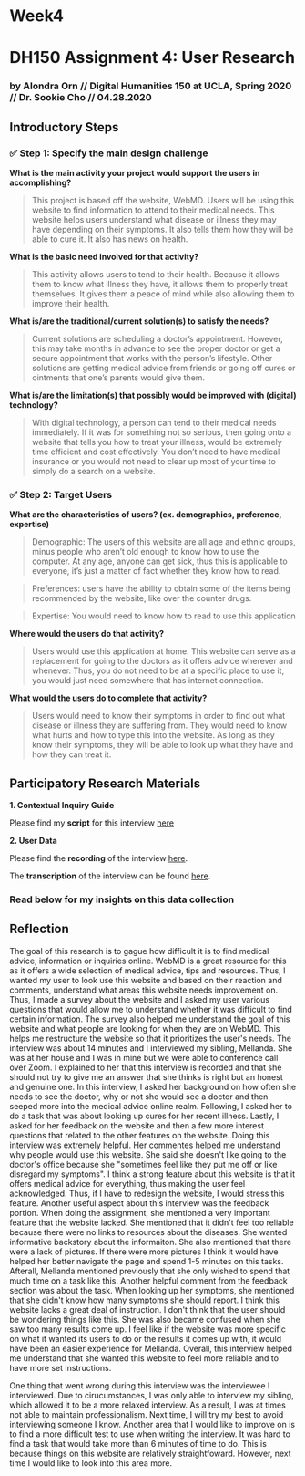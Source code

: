 # Week4
# DH150 Assignment 4: User Research

### by Alondra Orn // Digital Humanities 150 at UCLA, Spring 2020 // Dr. Sookie Cho // 04.28.2020


## Introductory Steps

### :white_check_mark: Step 1: Specify the main design challenge

**What is the main activity your project would support the users in accomplishing?**
>This project is based off the website, WebMD. Users will be using this website to find information to attend to their medical needs. This website helps users understand what disease or illness they may have depending on their symptoms. It also tells them how they will be able to cure it. It also has news on health. 

**What is the basic need involved for that activity?**
>This activity allows users to tend to their health. Because it allows them to know what illness they have, it allows them to properly treat themselves. It gives them a peace of mind while also allowing them to improve their health. 

**What is/are the traditional/current solution(s) to satisfy the needs?**
>Current solutions are scheduling a doctor’s appointment. However, this may take months in advance to see the proper doctor or get a secure appointment that works with the person’s lifestyle. Other solutions are getting medical advice from friends or going off cures or ointments that one’s parents would give them.

**What is/are the limitation(s) that possibly would be improved with (digital) technology?**
>With digital technology, a person can tend to their medical needs immediately. If it was for something not so serious, then going onto a website that tells you how to treat your illness, would be extremely time efficient and cost effectively. You don’t need to have medical insurance or you would not need to clear up most of your time to simply do a search on a website. 

### :white_check_mark: Step 2: Target Users

**What are the characteristics of users? (ex. demographics, preference, expertise)**
>Demographic: The users of this website are all age and ethnic groups, minus people who aren’t old enough to know how to use the computer. At any age, anyone can get sick, thus this is applicable to everyone, it’s just a matter of fact whether they know how to read. 

>Preferences: users have the ability to obtain some of the items being recommended by the website, like over the counter drugs. 

>Expertise: You would need to know how to read to use this application

**Where would the users do that activity?**
>Users would use this application at home. This website can serve as a replacement for going to the doctors as it offers advice wherever and whenever. Thus, you do not need to be at a specific place to use it, you would just need somewhere that has internet connection. 

**What would the users do to complete that activity?**
>Users would need to know their symptoms in order to find out what disease or illness they are suffering from. They would need to know what hurts and how to type this into the website. As long as they know their symptoms, they will be able to look up what they have and how they can treat it. 

## Participatory Research Materials

**1. Contextual Inquiry Guide**

Please find my **script** for this interview [here](https://docs.google.com/document/d/1QNU7rHWY4LVvsFtFdsjj5oG9w7rz6VFFfUl3Y0OfCLs/edit?usp=sharing)

**2. User Data**

Please find the **recording** of the interview [here](https://drive.google.com/file/d/1u0E61NiSLf4vb82ArnIGBRdtGa4nkVgJ/view?usp=sharing).

The **transcription** of the interview can be found [here](https://docs.google.com/document/d/1dVs-tiMeBpr8dRNEOzpCcI475OKXY8INuFBHOHgxAV4/edit?usp=sharing).

### Read below for my insights on this data collection

## Reflection
The goal of this research is to gague how difficult it is to find medical advice, information or inquiries online. WebMD is a great resource for this as it offers a wide selection of medical advice, tips and resources. Thus, I wanted my user to look use this website and based on their reaction and comments, understand what areas this website needs improvement on. Thus, I made a survey about the website and I asked my user various questions that would allow me to understand whether it was difficult to find certain information. The survey also helped me understand the goal of this website and what people are looking for when they are on WebMD. This helps me restructure the website so that it prioritizes the user's
needs. The interview was about 14 minutes and I interviewed my sibling, Mellanda. She was at her house and I was in mine but we were able to conference call over Zoom. I explained to her that this interview is recorded and that she should not try to give me an answer that she thinks is right but an honest and genuine one. In this interview, I asked her background on how often she needs to see the doctor, why or not she would see a doctor and then seeped more into the medical advice online realm. Following, I asked her to do a task that was about looking up cures for her recent illness. Lastly, I asked for her feedback on the website and then a few more interest questions that related to the other features on the website. 
Doing this interview was extremely helpful. Her commentes helped me understand why people would use this website. She said she doesn't like going to the doctor's office because she "sometimes feel like they put me off or like disregard my symptoms". I think a strong feature about this website is that it offers medical advice for everything, thus making the user feel acknowledged. Thus, if I have to redesign the website, I would stress this feature. Another useful aspect about this interview was the feedback portion. When doing the assignment, she mentioned a very important feature that the website lacked. She mentioned that it didn't feel too reliable because there were no links to resources about the diseases. She wanted informative backstory about the informaiton. She also mentioned that there were a lack of pictures. If there were more pictures I think it would have helped her better navigate the page and spend 1-5 minutes on this tasks. Afterall, Mellanda mentioned previously that she only wished to spend that much time on a task like this. Another helpful comment from the feedback section was about the task. When looking up her symptoms, she mentioned that she didn't know how many symptoms she should report. I think this website lacks a great deal of instruction. I don't think that the user should be wondering things like this. She was also became confused when she saw too many results come up. I feel like if the website was more specific on what it wanted its users to do or the results it comes up with, it would have been an easier experience for Mellanda. Overall, this interview helped me understand that she wanted this website to feel more reliable and to have more set instructions. 

One thing that went wrong during this interview was the interviewee I interviewed. Due to cirucumstances, I was only able to interview my sibling, which allowed it to be a more relaxed interview. As a result, I was at times not able to maintain professionalism. Next time, I will try my best to avoid interviewing someone I know. Another area that I would like to improve on is to find a more difficult test to use when writing the interview. It was hard to find a task that would take more than 6 minutes of time to do. This is because things on this website are relatively straightfoward. However, next time I would like to look into this area more.






